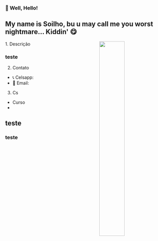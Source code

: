 ### 👋 Well, Hello!
<h2> My name is Soilho, bu u may call me you worst nightmare... Kiddin' 😋 </h2>
<img align="right" width="40%" src="https://i.giphy.com/media/l378c04F2fjeZ7vH2/giphy.webp"/>
1. Descrição <br/>

 ### teste
 
2. Contato <br/>


- 📞 Celsapp: 
- 📧 Email: 

3. Cs  <br/>

- Curso 
-

## teste

### teste

